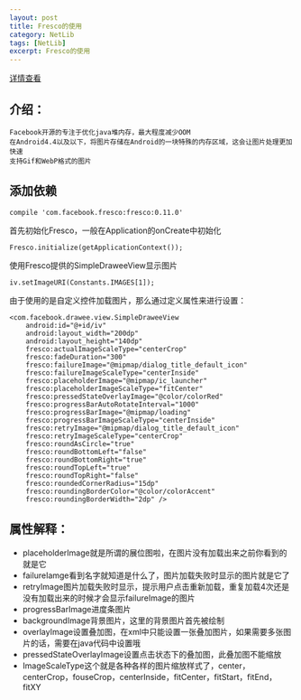 ```yaml
---
layout: post
title: Fresco的使用
category: NetLib
tags: [NetLib]
excerpt: Fresco的使用
---
```


[详情查看](https://github.com/facebook/fresco "详情查看")

## 介绍： ##

	Facebook开源的专注于优化java堆内存，最大程度减少OOM 
	在Android4.4以及以下，将图片存储在Android的一块特殊的内存区域，这会让图片处理更加快速 
	支持Gif和WebP格式的图片 


## 添加依赖 ##

	compile 'com.facebook.fresco:fresco:0.11.0'
 

首先初始化Fresco，一般在Application的onCreate中初始化

    Fresco.initialize(getApplicationContext());
 

使用Fresco提供的SimpleDraweeView显示图片

    iv.setImageURI(Constants.IMAGES[1]);
 

由于使用的是自定义控件加载图片，那么通过定义属性来进行设置：

    <com.facebook.drawee.view.SimpleDraweeView
        android:id="@+id/iv"
        android:layout_width="200dp"
        android:layout_height="140dp"
        fresco:actualImageScaleType="centerCrop"
        fresco:fadeDuration="300"
        fresco:failureImage="@mipmap/dialog_title_default_icon"
        fresco:failureImageScaleType="centerInside"
        fresco:placeholderImage="@mipmap/ic_launcher"
        fresco:placeholderImageScaleType="fitCenter"
        fresco:pressedStateOverlayImage="@color/colorRed"
        fresco:progressBarAutoRotateInterval="1000"
        fresco:progressBarImage="@mipmap/loading"
        fresco:progressBarImageScaleType="centerInside"
        fresco:retryImage="@mipmap/dialog_title_default_icon"
        fresco:retryImageScaleType="centerCrop"
        fresco:roundAsCircle="true"
        fresco:roundBottomLeft="false"
        fresco:roundBottomRight="true"
        fresco:roundTopLeft="true"
        fresco:roundTopRight="false"
        fresco:roundedCornerRadius="15dp"
        fresco:roundingBorderColor="@color/colorAccent"
        fresco:roundingBorderWidth="2dp" />

 
## 属性解释： ##

- placeholderImage就是所谓的展位图啦，在图片没有加载出来之前你看到的就是它
- failureIamge看到名字就知道是什么了，图片加载失败时显示的图片就是它了
- retryImage图片加载失败时显示，提示用户点击重新加载，重复加载4次还是没有加载出来的时候才会显示failureImage的图片
- progressBarImage进度条图片
- backgroundImage背景图片，这里的背景图片首先被绘制
- overlayImage设置叠加图，在xml中只能设置一张叠加图片，如果需要多张图片的话，需要在java代码中设置哦
- pressedStateOverlayImage设置点击状态下的叠加图，此叠加图不能缩放
- ImageScaleType这个就是各种各样的图片缩放样式了，center，centerCrop，fouseCrop，centerInside，fitCenter，fitStart，fitEnd，fitXY